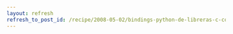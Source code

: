 ```yaml
---
layout: refresh
refresh_to_post_id: /recipe/2008-05-02/bindings-python-de-libreras-c-con-sip.html
---
```

